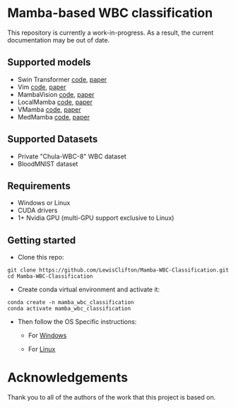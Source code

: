 # Mamba-based WBC classification

This repository is currently a work-in-progress. As a result, the current documentation may be out of date.

## Supported models
- Swin Transformer [code](https://pytorch.org/vision/main/models/swin_transformer.html), [paper](http://arxiv.org/abs/2103.14030)
- Vim [code](https://github.com/hustvl/Vim), [paper](https://arxiv.org/abs/2401.09417)
- MambaVision [code](https://github.com/NVlabs/MambaVision), [paper](https://arxiv.org/abs/2407.08083)
- LocalMamba [code](https://github.com/hunto/LocalMamba), [paper](https://arxiv.org/abs/2403.09338)
- VMamba [code](https://github.com/MzeroMiko/VMamba), [paper](https://arxiv.org/abs/2401.10166)
- MedMamba [code](https://github.com/YubiaoYue/MedMamba), [paper](https://arxiv.org/abs/2403.03849)

## Supported Datasets
- Private "Chula-WBC-8" WBC dataset
- BloodMNIST dataset

## Requirements
- Windows or Linux
- CUDA drivers
- 1+ Nvidia GPU (multi-GPU support exclusive to Linux)

## Getting started

- Clone this repo:
```
git clone https://github.com/LewisClifton/Mamba-WBC-Classification.git
cd Mamba-WBC-Classification
```

- Create conda virtual environment and activate it:
```
conda create -n mamba_wbc_classification
conda activate mamba_wbc_classification
```

- Then follow the OS Specific instructions:
  
  - For [Windows](https://github.com/LewisClifton/LeukaemiaClassification/blob/main/docs/windows.md) 

  - For [Linux](https://github.com/LewisClifton/LeukaemiaClassification/blob/main/docs/linux.md)


# Acknowledgements
Thank you to all of the authors of the work that this project is based on.